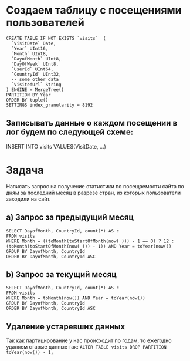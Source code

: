 # Создаем таблицу с посещениями пользователей  
```
CREATE TABLE IF NOT EXISTS `visits`  (  
  `VisitDate` Date,  
  `Year` UInt16,  
  `Month` UInt8,  
  `DayofMonth` UInt8,  
  `DayOfWeek` UInt8,  
  `UserId` UInt64,  
  `CountryId` UInt32,  
  -- some other data  
  `VisitedUrl` String  
) ENGINE = MergeTree()  
PARTITION BY Year  
ORDER BY tuple()   
SETTINGS index_granularity = 8192  
```
## Записывать данные о каждом посещении в лог будем по следующей схеме: 

INSERT INTO visits VALUES(VisitDate, ...)

# Задача   
Написать запрос на получение статистики по посещаемости сайта по дням за последний месяц в разрезе стран, из которых пользователи заходили на сайт.

## a) Запрос за предыдущий месяц
```
SELECT DayofMonth, CountryId, count(*) AS c 
FROM visits 
WHERE Month = ((toMonth(toStartOfMonth(now( ))) - 1 == 0) ? 12 : (toMonth(toStartOfMonth(now( ))) - 1)) AND Year = toYear(now()) 
GROUP BY DayofMonth, CountryId 
ORDER BY DayofMonth, CountryId ASC
```

## b) Запрос за текущий месяц
```
SELECT DayofMonth, CountryId, count(*) AS c 
FROM visits 
WHERE Month = toMonth(now()) AND Year = toYear(now()) 
GROUP BY DayofMonth, CountryId 
ORDER BY DayofMonth, CountryId ASC
```
## Удаление устаревших данных
Так как партицирование у нас происходит по годам, то ежегодно удаляем старые данные так:
```ALTER TABLE visits DROP PARTITION toYear(now()) - 1;```

